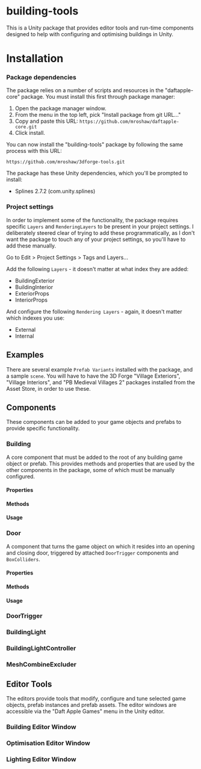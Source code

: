 # building-tools

This is a Unity package that provides editor tools and run-time components designed to help with configuring and optimising buildings in Unity.

# Installation

### Package dependencies

The package relies on a number of scripts and resources in the "daftapple-core" package. You must install this first through package manager:

1. Open the package manager window.
2. From the menu in the top left, pick "Install package from git URL..."
3. Copy and paste this URL: `https://github.com/mroshaw/daftapple-core.git`
4. Click install.

You can now install the "building-tools" package by following the same process with this URL:

`https://github.com/mroshaw/3dforge-tools.git`

The package has these Unity dependencies, which you'll be prompted to install:

- Splines 2.7.2 (com.unity.splines)

### Project settings

In order to implement some of the functionality, the package requires specific `Layers` and `RenderingLayers` to be present in your project settings. I deliberately steered clear of trying to add these programmatically, as I don't want the package to touch any of your project settings, so you'll have to add these manually.

Go to Edit > Project Settings > Tags and Layers...

Add the following `Layers` - it doesn't matter at what index they are added:

- BuildingExterior
- BuildingInterior
- ExteriorProps
- InteriorProps

And configure the following `Rendering Layers` - again, it doesn't matter which indexes you use:

- External
- Internal

## Examples

There are several example `Prefab Variants` installed with the package, and a sample `scene`. You will have to have the 3D Forge "Village Exteriors", "Village Interiors", and "PB Medieval Villages 2" packages installed from the Asset Store, in order to use these. 

## Components

These components can be added to your game objects and prefabs to provide specific functionality.

### Building

A core component that must be added to the root of any building game object or prefab. This provides methods and properties that are used by the other components in the package, some of which must be manually configured.

#### Properties



#### Methods

#### Usage

### Door

A component that turns the game object on which it resides into an opening and closing door, triggered by attached `DoorTrigger` components and `BoxColliders`.

#### Properties

#### Methods

#### Usage

### DoorTrigger

### BuildingLight

### BuildingLightController

### MeshCombineExcluder

## Editor Tools

The editors provide tools that modify, configure and tune selected game objects, prefab instances and prefab assets. The editor windows are accessible via the "Daft Apple Games" menu in the Unity editor.

### Building Editor Window

### Optimisation Editor Window

### Lighting Editor Window

